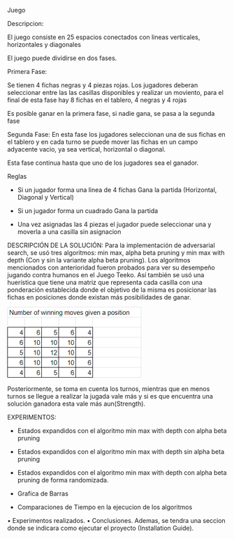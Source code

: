 Juego

Descripcion:

El juego consiste en 25 espacios conectados con lineas verticales, horizontales y diagonales

El juego puede dividirse en dos fases.

Primera Fase:

Se tienen 4 fichas negras y 4 piezas rojas. Los jugadores deberan seleccionar entre las las casillas disponibles y realizar un moviento, para el final de esta fase hay 8 fichas en el tablero, 4 negras y 4 rojas

Es posible ganar en la primera fase, si nadie gana, se pasa a la segunda fase

Segunda Fase:
En esta fase los jugadores seleccionan una de sus fichas en el tablero y en cada turno se puede mover las fichas en un campo adyacente vacio, ya sea vertical, horizontal o diagonal.

Esta fase continua hasta que uno de los jugadores sea el ganador.

Reglas
- Si un jugador forma una linea de 4 fichas Gana la partida (Horizontal, Diagonal y Vertical)

- Si un jugador forma un cuadrado Gana la partida

- Una vez asignadas las 4 piezas el jugador puede seleccionar una y moverla a una casilla sin asignacion


DESCRIPCIÓN DE LA SOLUCIÓN:
Para la implementación de adversarial search, se usó tres algoritmos: min max, alpha beta pruning y min max with depth (Con y sin la variante alpha beta pruning). Los algoritmos mencionados con anterioridad fueron probados para ver su desempeño jugando contra humanos en el Juego Teeko. Así también se usó una huerística que tiene una matriz que representa cada casilla con una ponderación establecida donde el objetivo de la misma es posicionar las fichas en posiciones donde existan más posibilidades de ganar.

![alt text](img\winning_moves_position.png)

Posteriormente, se toma en cuenta los turnos, mientras que en menos turnos se llegue a realizar la jugada vale más y si es que encuentra una solución ganadora esta vale más aun(Strength).

EXPERIMENTOS:

- Estados expandidos con el algoritmo min max with depth con alpha beta pruning

- Estados expandidos con el algoritmo min max with depth sin alpha beta pruning

- Estados expandidos con el algoritmo min max with depth con alpha beta pruning de forma randomizada.

- Grafica de Barras

- Comparaciones de Tiempo en la ejecucion de los algoritmos 




• Experimentos realizados.
• Conclusiones.
Ademas, se tendra una seccion donde se indicara como ejecutar el proyecto (Installation Guide).